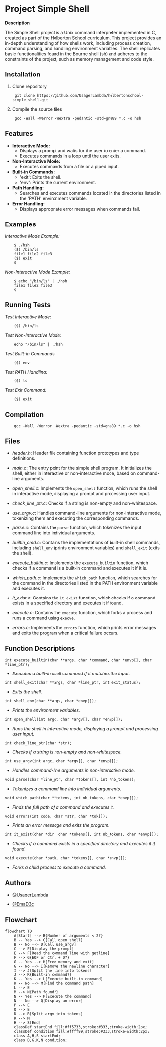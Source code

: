 # Project Simple Shell

**Description**

The Simple Shell project is a Unix command interpreter implemented in C, created as part of the Holberton School curriculum. This project provides an in-depth understanding of how shells work, including process creation, command parsing, and handling environment variables. The shell replicates basic functionalities found in the Bourne shell (sh) and adheres to the constraints of the project, such as memory management and code style.

## Installation

1. Clone repository

        git clone https://github.com/UsagerLambda/holbertonschool-simple_shell.git

2. Compile the source files

        gcc -Wall -Werror -Wextra -pedantic -std=gnu89 *.c -o hsh

## Features

- **Interactive Mode:**
  - Displays a prompt and waits for the user to enter a command.
  - Executes commands in a loop until the user exits.
- **Non-Interactive Mode:**
  - Executes commands from a file or a piped input.
- **Built-in Commands:**
  - 'exit': Exits the shell.
  - 'env': Prints the current environment.
- **Path Handling:**
  - Searches and executes commands located in the directories listed in the 'PATH' environment variable. 
- **Error Handling:**
  - Displays appropriate error messages when commands fail.

## Examples

*Interactive Mode Example:*

        $ ./hsh
        ($) /bin/ls
        file1 file2 file3
        ($) exit
        $

*Non-Interactive Mode Example:*

        $ echo "/bin/ls" | ./hsh
        file1 file2 file3
        $

## Running Tests

*Test Interactive Mode:*

        ($) /bin/ls

*Test Non-Interactive Mode:*

        echo "/bin/ls" | ./hsh

*Test Built-in Commands:*

        ($) env

*Test PATH Handling:*

        ($) ls

*Test Exit Command:*

        ($) exit

## Compilation

        gcc -Wall -Werror -Wextra -pedantic -std=gnu89 *.c -o hsh

## Files

- *header.h*: Header file containing function prototypes and type definitions.

- *main.c*: The entry point for the simple shell program. It initializes the shell, either in interactive or non-interactive mode, based on command-line arguments.

- *open_shell.c*: Implements the `open_shell` function, which runs the shell in interactive mode, displaying a prompt and processing user input.

- *check_line_ptr.c*: Checks if a string is non-empty and non-whitespace.

- *use_argv.c*: Handles command-line arguments for non-interactive mode, tokenizing them and executing the corresponding commands.

- *parse.c*: Contains the `parse` function, which tokenizes the input command line into individual arguments.

- *builtin_cmd.c*: Contains the implementations of built-in shell commands, including `shell_env` (prints environment variables) and `shell_exit` (exits the shell).

- *execute_builtin.c*: Implements the `execute_builtin` function, which checks if a command is a built-in command and executes it if it is.

- *which_path.c*: Implements the `which_path` function, which searches for the command in the directories listed in the PATH environment variable and executes it.

- *it_exist.c*: Contains the `it_exist` function, which checks if a command exists in a specified directory and executes it if found.

- *execute.c*: Contains the `execute` function, which forks a process and runs a command using `execve`.

- *errors.c*: Implements the `errors` function, which prints error messages and exits the program when a critical failure occurs.

## Function Descriptions

`int execute_builtin(char **args, char *command, char *envp[], char *line_ptr);`
- *Executes a built-in shell command if it matches the input.*

`int shell_exit(char **args, char *line_ptr, int exit_status);`
- *Exits the shell.*

`int shell_env(char **args, char *envp[]);`
- *Prints the environment variables.*

`int open_shell(int argc, char *argv[], char *envp[]);`
- *Runs the shell in interactive mode, displaying a prompt and processing user input.*

`int check_line_ptr(char *str);`
- *Checks if a string is non-empty and non-whitespace.*

`int use_argv(int argc, char *argv[], char *envp[]);`
- *Handles command-line arguments in non-interactive mode.*

`void parse(char *line_ptr, char *tokens[], int *nb_tokens);`
- *Tokenizes a command line into individual arguments.*

`void which_path(char **tokens, int nb_tokens, char *envp[]);`
- *Finds the full path of a command and executes it.*

`void errors(int code, char *str, char *tok[]);`
- *Prints an error message and exits the program.*

`int it_exist(char *dir, char *tokens[], int nb_tokens, char *envp[]);`
- *Checks if a command exists in a specified directory and executes it if found.*

`void execute(char *path, char *tokens[], char *envp[]);`
- *Forks a child process to execute a command.*

## Authors

- [@UsagerLambda](https://www.github.com/UsagerLambda)

- [@EmaD3c](https://www.github.com/EmaD3c)

## Flowchart

```mermaid
flowchart TD
    A[Start] --> B{Number of arguments < 2?}
    B -- Yes --> C[Call open_shell]
    B -- No --> D[Call use_argv]
    C --> E[Display the prompt]
    E --> F[Read the command line with getline]
    F --> G{EOF or Ctrl + D?}
    G -- Yes --> H[Free memory and exit]
    G -- No --> I[Remove the newline character]
    I --> J[Split the line into tokens]
    J --> K{Built-in command?}
    K -- Yes --> L[Execute built-in command]
    K -- No --> M[Find the command path]
    L --> E
    M --> N{Path found?}
    N -- Yes --> P[Execute the command]
    N -- No --> Q[Display an error]
    P --> E
    Q --> E
    D --> R[Split argv into tokens]
    R --> M
    H --> S[End]
    classDef startEnd fill:#ff5733,stroke:#333,stroke-width:2px;
    classDef condition fill:#ffff99,stroke:#333,stroke-width:2px;
    class A,H,S startEnd;
    class B,G,K,N condition;
